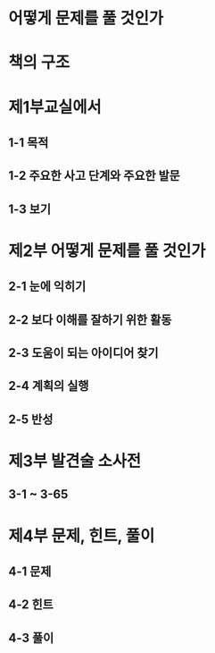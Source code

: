 # 어떻게 문제를 풀 것인가

# 책의 구조

# 제1부교실에서
## 1-1 목적
## 1-2 주요한 사고 단계와 주요한 발문
## 1-3 보기

# 제2부 어떻게 문제를 풀 것인가
## 2-1 눈에 익히기
## 2-2 보다 이해를 잘하기 위한 활동
## 2-3 도움이 되는 아이디어 찾기
## 2-4 계획의 실행
## 2-5 반성 

# 제3부 발견술 소사전
## 3-1 ~ 3-65

# 제4부 문제, 힌트, 풀이
## 4-1 문제
## 4-2 힌트
## 4-3 풀이


